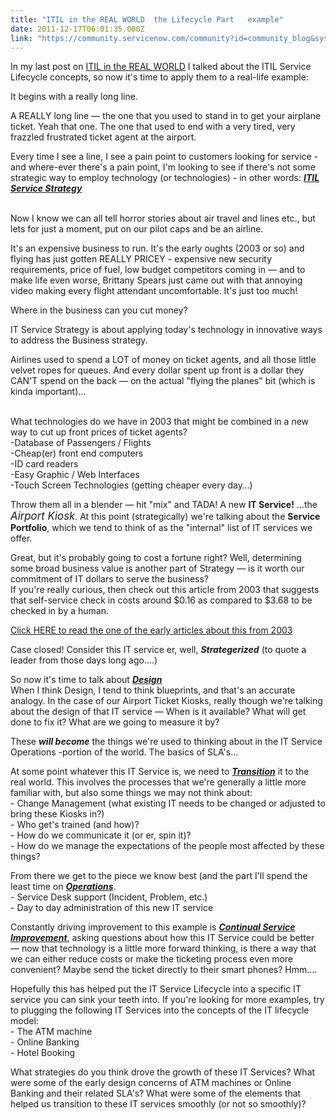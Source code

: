 ```yaml
---
title: "ITIL in the REAL WORLD  the Lifecycle Part   example"
date: 2011-12-17T06:01:35.000Z
link: "https://community.servicenow.com/community?id=community_blog&sys_id=782d26e5dbd0dbc01dcaf3231f961932"
---
```

<p>In my last post on <a title="k-external-small" class="jive-link-external-small" href="http://community.service-now.com/blog/seanpmcclean/itil-real-world-lifecycle-part-1-concepts" rel="nofollow" target="_blank">ITIL in the REAL WORLD</a> I talked about the ITIL Service Lifecycle concepts, so now it's time to apply them to a real-life example:</p><p></p><p>It begins with a really long line.</p><p></p><p>A REALLY long line — the one that you used to stand in to get your airplane ticket. Yeah that one. The one that used to end with a very tired, very frazzled frustrated ticket agent at the airport.</p><p></p><p>Every time I see a line, I see a pain point to customers looking for service - and where-ever there's a pain point, I'm looking to see if there's not some strategic way to employ technology (or technologies) - in other words: <span style="font-size: "4";"><strong style="text-decoration: underline;"><em>ITIL Service Strategy</em></strong></span> </p><p><br/>Now I know we can all tell horror stories about air travel and lines etc., but lets for just a moment, put on our pilot caps and be an airline. </p><p></p><p>It's an expensive business to run. It's the early oughts (2003 or so) and flying has just gotten REALLY PRICEY - expensive new security requirements, price of fuel, low budget competitors coming in — and to make life even worse, Brittany Spears just came out with that annoying video making every flight attendant uncomfortable. It's just too much! </p><p></p><p>Where in the business can you cut money?</p><p></p><p>IT Service Strategy is about applying today's technology in innovative ways to address the Business strategy.</p><p></p><p>Airlines used to spend a LOT of money on ticket agents, and all those little velvet ropes for queues. And every dollar spent up front is a dollar they CAN'T spend on the back — on the actual "flying the planes" bit (which is kinda important)…</p><p><br/>What technologies do we have in 2003 that might be combined in a new way to cut up front prices of ticket agents?<br/>-Database of Passengers / Flights<br/>-Cheap(er) front end computers<br/>-ID card readers<br/>-Easy Graphic / Web Interfaces<br/>-Touch Screen Technologies (getting cheaper every day…)</p><p></p><p>Throw them all in a blender — hit "mix" and TADA! A new <strong>IT Service!</strong> …the <em><big>Airport Kiosk</big></em>. At this point (strategically) we're talking about the <strong>Service Portfolio</strong>, which we tend to think of as the "internal" list of IT services we offer.</p><p></p><p>Great, but it's probably going to cost a fortune right? Well, determining some broad business value is another part of Strategy — is it worth our commitment of IT dollars to serve the business?<br/>If you're really curious, then check out this article from 2003 that suggests that self-service check in costs around $0.16 as compared to $3.68 to be checked in by a human.</p><p></p><p><a title="k-external-small" class="jive-link-external-small" href="http://www.boston.com/business/globe/articles/2003/11/21/think_atm_as_ticketing_agent/" rel="nofollow" target="_blank">Click HERE to read the one of the early articles about this from 2003</a></p><p></p><p>Case closed! Consider this IT service er, well, <em><strong>Strategerized</strong></em> (to quote a leader from those days long ago….)</p><p></p><p>So now it's time to talk about <span style="font-size: "4";"><strong style="text-decoration: underline;"><em>Design</em></strong></span> <br/>When I think Design, I tend to think blueprints, and that's an accurate analogy. In the case of our Airport Ticket Kiosks, really though we're talking about the design of that IT service — When is it available? What will get done to fix it? What are we going to measure it by? </p><p></p><p>These <em><strong>will become</strong></em> the things we're used to thinking about in the IT Service Operations -portion of the world. The basics of SLA's…</p><p></p><p>At some point whatever this IT Service is, we need to <span style="font-size: "4";"><strong style="text-decoration: underline;"><em>Transition</em></strong></span> it to the real world. This involves the processes that we're generally a little more familiar with, but also some things we may not think about:<br/>- Change Management (what existing IT needs to be changed or adjusted to bring these Kiosks in?)<br/>- Who get's trained (and how)?<br/>- How do we communicate it (or er, spin it)?<br/>- How do we manage the expectations of the people most affected by these things?</p><p></p><p>From there we get to the piece we know best (and the part I'll spend the least time on <span style="font-size: "4";"><strong style="text-decoration: underline;"><em>Operations</em></strong></span>.<br/>- Service Desk support (Incident, Problem, etc.)<br/>- Day to day administration of this new IT service</p><p></p><p>Constantly driving improvement to this example is <span style="font-size: "4";"><strong style="text-decoration: underline;"><em>Continual Service Improvement</em></strong></span>, asking questions about how this IT Service could be better — now that technology is a little more forward thinking, is there a way that we can either reduce costs or make the ticketing process even more convenient? Maybe send the ticket directly to their smart phones? Hmm….</p><p></p><p>Hopefully this has helped put the IT Service Lifecycle into a specific IT service you can sink your teeth into. If you're looking for more examples, try to plugging the following IT Services into the concepts of the IT lifecycle model:<br/>- The ATM machine <br/>- Online Banking <br/>- Hotel Booking</p><p></p><p>What strategies do you think drove the growth of these IT Services? What were some of the early design concerns of ATM machines or Online Banking and their related SLA's? What were some of the elements that helped us transition to these IT services smoothly (or not so smoothly)?</p>